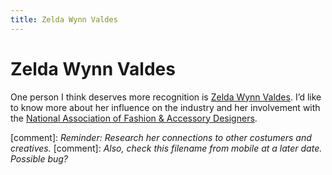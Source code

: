 ```yaml
---
title: Zelda Wynn Valdes
---
```


# Zelda Wynn Valdes

One person I think deserves more recognition is [Zelda Wynn Valdes](https://en.m.wikipedia.org/wiki/Zelda_Wynn_Valdes). I’d like to know more about her influence on the industry and her involvement with the [National Association of Fashion & Accessory Designers](https://library.syracuse.edu/digital/guides/n/nat_assoc_fash_acc.htm). 

[comment]: _Reminder: Research her connections to other costumers and creatives._
[comment]: _Also, check this filename from mobile at a later date. Possible bug?_
